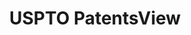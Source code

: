 ---
bigquery: https://console.cloud.google.com/bigquery?p=patents-public-data&d=patentsview&page=dataset
citation: Attribution should be given to PatentsView for use, distribution, or derivative
  works.
code: https://github.com/CSSIP-AIR/PatentsView-Code-Snippets/
contributors: USPTO
cost: None
description: 'PatentsView includes US patent data including raw data (summaries, applications,
  pregrant applications), disambugations of inventors and assignees, and inventor
  gender estimates.  Also foreign priority data, # of figures and sheets, and government
  interest statements.'
documentation: https://patentsview.org/query/builder-faqs
last_edit: 04/09/2022, 17:42:26
location: https://patentsview.org/
maintained_by: USPTO
record_creation_timestamp: 12/2/2020 17:20:46
schema_fields:
- longitude
- disamb_assignee_id_20190820
- subclass
- id
- citation_id
- length
- disamb_assignee_id_20191231
- name_first
- county
- rule_47
- gi_statement
- rawlocation_id
- assignee_id
- type
- disamb_inventor_id_20201229
- male
- disamb_inventor_id_20190820
- uuid
- fname
- lapse_of_patent
- disamb_assignee_id_20190312
- contract_award_number
- doc_type
- disamb_inventor_id_20190312
- disamb_inventor_id_20191231
- subcategory_id
- date
- section_id
- kind
- subgroup_id
- organization_id
- applicant_type
- disamb_assignee_id_20200331
- abstract
- lawyer_id
- country
- subclass_id
- classification_status
- field_id
- inventor_id
- disamb_inventor_id_20181127
- level_three
- attribution_status
- subsection_id
- variety
- location_id
- reldocno
- mainclass_id
- category
- num_sheets
- designation
- group
- action_date
- disamb_assignee_id_20200929
- rel_id
- sequence
- num
- disamb_inventor_id_20200929
- ipc_class
- f371_date
- organization
- rawinventor_id
- disamb_inventor_id_20170307
- field_title
- disamb_inventor_id_20191008
- sector_title
- patent_id
- disamb_inventor_id_20180528
- number
- name_last
- disamb_inventor_id_20170808
- level_one
- state_fips
- group_id
- withdrawn
- state
- level_two
- dependent
- ipc_version_indicator
- county_fips
- disamb_assignee_id_20200630
- male_flag
- classification_value
- disamb_assignee_id_20181127
- disamb_inventor_id_20171003
- doctype
- name
- section
- status
- symbol_position
- subgroup
- classification_data_source
- latin_name
- disamb_inventor_id_20200630
- num_claims
- disamb_inventor_id_20171226
- role
- f102_date
- term_grant
- city
- deceased
- country_transformed
- classification_level
- application_id
- main_group
- rawassignee_id
- title
- term_extension
- lname
- series_code
- relkind
- category_id
- latitude
- latlong
- disclaimer_date
- exemplary
- disamb_assignee_id_20191008
- text
- _102_date
- filename
- term_disclaimer
- publication_number
- num_figures
- _371_date
- disamb_inventor_id_20200331
shortname: patentsview
tags:
- disambiguation
- United States
- gender
terms_of_use: Creative Commons Attribution 4.0 International License.
timeframe: 1963-1999
title: USPTO PatentsView
uuid: cf1780b1-e265-4e49-8d1d-83b9cfe0fd9a
---